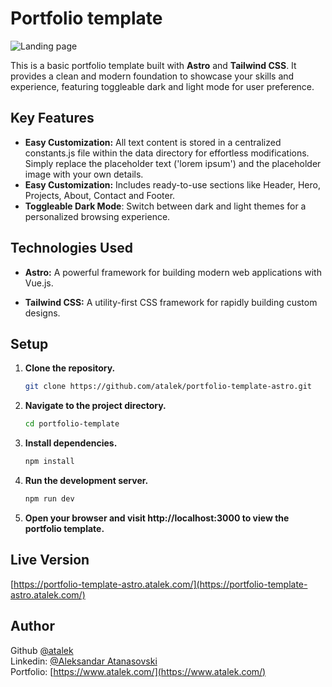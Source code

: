 # Portfolio template

![Landing page](https://res.cloudinary.com/dkofkuquf/image/upload/v1715871041/nuxtshop/dl2mfhs5qc0vw5y3k1wx.png)

This is a basic portfolio template built with **Astro** and **Tailwind CSS**. It provides
a clean and modern foundation to showcase your skills and experience, featuring toggleable
dark and light mode for user preference.

## Key Features

- **Easy Customization:** All text content is stored in a centralized constants.js file
  within the data directory for effortless modifications. Simply replace the placeholder
  text ('lorem ipsum') and the placeholder image with your own details.
- **Easy Customization:** Includes ready-to-use sections like Header, Hero, Projects,
  About, Contact and Footer.
- **Toggleable Dark Mode**: Switch between dark and light themes for a personalized
  browsing experience.

## Technologies Used

- **Astro:** A powerful framework for building modern web applications with Vue.js.

- **Tailwind CSS:** A utility-first CSS framework for rapidly building custom designs.

## Setup

1. **Clone the repository.**

   ```bash
   git clone https://github.com/atalek/portfolio-template-astro.git

   ```

2. **Navigate to the project directory.**

   ```bash
   cd portfolio-template

   ```

3. **Install dependencies.**

   ```bash
   npm install

   ```

4. **Run the development server.**

   ```bash
   npm run dev

   ```

5. **Open your browser and visit http://localhost:3000 to view the portfolio template.**

## Live Version

[https://portfolio-template-astro.atalek.com/](https://portfolio-template-astro.atalek.com/)

## Author

Github [@atalek](https://github.com/atalek) <br> Linkedin:
[@Aleksandar Atanasovski](https://www.linkedin.com/in/aleksandar-atanasovski-16b123263/)
<br> Portfolio: [https://www.atalek.com/](https://www.atalek.com/)
